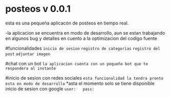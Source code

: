 # posteos v 0.0.1
esta es una pequeña aplicacón de posteos en tiempo real.

-la aplicacion se encuentra en modo de desarrollo, aun se estan trabajando en algunos bug y detalles en cuento a la optimizacion del
codigo fuente

#funcionalidades
 `inicio de sesion`
 `registro de categorias`
 `registro del post`
 `adjuntar imagen`

#chat con un bot
 `la aplicacion cuenta con un pequeño bot que te respondera al instante`

#inicio de sesion con redes sociales
 `esta funcionalidad la tendra pronto esta en modo de desarrollo` 
  *asta el momento solo se tiene disponible inicio de sesion con google
 `user:   pass: `
